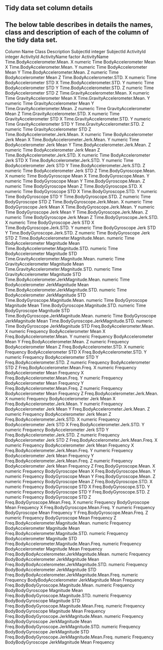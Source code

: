 ## Tidy data set column details

## The below table describes in details the names, class and description of each of the column of the tidy data set.

Column Name                                         Class	         Description
SubjectId	                                          integer	       SubjectId
ActivityId	                                        integer	       ActivityId
ActivityName	                                      factor	       ActivityName
Time.BodyAccelerometer.Mean. X	                    numeric	       Time BodyAccelerometer Mean X
Time.BodyAccelerometer.Mean. Y	numeric	Time BodyAccelerometer Mean Y
Time.BodyAccelerometer.Mean. Z	numeric	Time BodyAccelerometer Mean Z
Time.BodyAccelerometer.STD. X	numeric	Time BodyAccelerometer STD X
Time.BodyAccelerometer.STD. Y	numeric	Time BodyAccelerometer STD Y
Time.BodyAccelerometer.STD. Z	numeric	Time BodyAccelerometer STD Z
Time.GravityAccelerometer.Mean. X	numeric	Time GravityAccelerometer Mean X
Time.GravityAccelerometer.Mean. Y	numeric	Time GravityAccelerometer Mean Y
Time.GravityAccelerometer.Mean. Z	numeric	Time GravityAccelerometer Mean Z
Time.GravityAccelerometer.STD. X	numeric	Time GravityAccelerometer STD X
Time.GravityAccelerometer.STD. Y	numeric	Time GravityAccelerometer STD Y
Time.GravityAccelerometer.STD. Z	numeric	Time GravityAccelerometer STD Z
Time.BodyAccelerometer.Jerk.Mean. X	numeric	Time BodyAccelerometer Jerk Mean X
Time.BodyAccelerometer.Jerk.Mean. Y	numeric	Time BodyAccelerometer Jerk Mean Y
Time.BodyAccelerometer.Jerk.Mean. Z	numeric	Time BodyAccelerometer Jerk Mean Z
Time.BodyAccelerometer.Jerk.STD. X	numeric	Time BodyAccelerometer Jerk STD X
Time.BodyAccelerometer.Jerk.STD. Y	numeric	Time BodyAccelerometer Jerk STD Y
Time.BodyAccelerometer.Jerk.STD. Z	numeric	Time BodyAccelerometer Jerk STD Z
Time.BodyGyroscope.Mean. X	numeric	Time BodyGyroscope Mean X
Time.BodyGyroscope.Mean. Y	numeric	Time BodyGyroscope Mean Y
Time.BodyGyroscope.Mean. Z	numeric	Time BodyGyroscope Mean Z
Time.BodyGyroscope.STD. X	numeric	Time BodyGyroscope STD X
Time.BodyGyroscope.STD. Y	numeric	Time BodyGyroscope STD Y
Time.BodyGyroscope.STD. Z	numeric	Time BodyGyroscope STD Z
Time.BodyGyroscope.Jerk.Mean. X	numeric	Time BodyGyroscope Jerk Mean X
Time.BodyGyroscope.Jerk.Mean. Y	numeric	Time BodyGyroscope Jerk Mean Y
Time.BodyGyroscope.Jerk.Mean. Z	numeric	Time BodyGyroscope Jerk Mean Z
Time.BodyGyroscope.Jerk.STD. X	numeric	Time BodyGyroscope Jerk STD X
Time.BodyGyroscope.Jerk.STD. Y	numeric	Time BodyGyroscope Jerk STD Y
Time.BodyGyroscope.Jerk.STD. Z	numeric	Time BodyGyroscope Jerk STD Z
Time.BodyAccelerometer.Magnitude.Mean.	numeric	Time BodyAccelerometer Magnitude Mean
Time.BodyAccelerometer.Magnitude.STD.	numeric	Time BodyAccelerometer Magnitude STD
Time.GravityAccelerometer.Magnitude.Mean.	numeric	Time GravityAccelerometer Magnitude Mean
Time.GravityAccelerometer.Magnitude.STD.	numeric	Time GravityAccelerometer Magnitude STD
Time.BodyAccelerometer.JerkMagnitude.Mean.	numeric	Time BodyAccelerometer JerkMagnitude Mean
Time.BodyAccelerometer.JerkMagnitude.STD.	numeric	Time BodyAccelerometer JerkMagnitude STD
Time.BodyGyroscope.Magnitude.Mean.	numeric	Time BodyGyroscope Magnitude Mean
Time.BodyGyroscope.Magnitude.STD.	numeric	Time BodyGyroscope Magnitude STD
Time.BodyGyroscope.JerkMagnitude.Mean.	numeric	Time BodyGyroscope JerkMagnitude Mean
Time.BodyGyroscope.JerkMagnitude.STD.	numeric	Time BodyGyroscope JerkMagnitude STD
Freq.BodyAccelerometer.Mean. X	numeric	Frequency BodyAccelerometer Mean X
Freq.BodyAccelerometer.Mean. Y	numeric	Frequency BodyAccelerometer Mean Y
Freq.BodyAccelerometer.Mean. Z	numeric	Frequency BodyAccelerometer Mean Z
Freq.BodyAccelerometer.STD. X	numeric	Frequency BodyAccelerometer STD X
Freq.BodyAccelerometer.STD. Y	numeric	Frequency BodyAccelerometer STD Y
Freq.BodyAccelerometer.STD. Z	numeric	Frequency BodyAccelerometer STD Z
Freq.BodyAccelerometer.Mean.Freq. X	numeric	Frequency BodyAccelerometer Mean Frequency X
Freq.BodyAccelerometer.Mean.Freq. Y	numeric	Frequency BodyAccelerometer Mean Frequency Y
Freq.BodyAccelerometer.Mean.Freq. Z	numeric	Frequency BodyAccelerometer Mean Frequency Z
Freq.BodyAccelerometer.Jerk.Mean. X	numeric	Frequency BodyAccelerometer Jerk Mean X
Freq.BodyAccelerometer.Jerk.Mean. Y	numeric	Frequency BodyAccelerometer Jerk Mean Y
Freq.BodyAccelerometer.Jerk.Mean. Z	numeric	Frequency BodyAccelerometer Jerk Mean Z
Freq.BodyAccelerometer.Jerk.STD. X	numeric	Frequency BodyAccelerometer Jerk STD X
Freq.BodyAccelerometer.Jerk.STD. Y	numeric	Frequency BodyAccelerometer Jerk STD Y
Freq.BodyAccelerometer.Jerk.STD. Z	numeric	Frequency BodyAccelerometer Jerk STD Z
Freq.BodyAccelerometer.Jerk.Mean.Freq. X	numeric	Frequency BodyAccelerometer Jerk Mean Frequency X
Freq.BodyAccelerometer.Jerk.Mean.Freq. Y	numeric	Frequency BodyAccelerometer Jerk Mean Frequency Y
Freq.BodyAccelerometer.Jerk.Mean.Freq. Z	numeric	Frequency BodyAccelerometer Jerk Mean Frequency Z
Freq.BodyGyroscope.Mean. X	numeric	Frequency BodyGyroscope Mean X
Freq.BodyGyroscope.Mean. Y	numeric	Frequency BodyGyroscope Mean Y
Freq.BodyGyroscope.Mean. Z	numeric	Frequency BodyGyroscope Mean Z
Freq.BodyGyroscope.STD. X	numeric	Frequency BodyGyroscope STD X
Freq.BodyGyroscope.STD. Y	numeric	Frequency BodyGyroscope STD Y
Freq.BodyGyroscope.STD. Z	numeric	                                          Frequency BodyGyroscope STD Z
Freq.BodyGyroscope.Mean.Freq. X	numeric		                                 	Frequency BodyGyroscope Mean Frequency X
Freq.BodyGyroscope.Mean.Freq. Y	numeric		                                  Frequency BodyGyroscope Mean Frequency Y
Freq.BodyGyroscope.Mean.Freq. Z	numeric		                                  Frequency BodyGyroscope Mean Frequency Z
Freq.BodyAccelerometer.Magnitude.Mean.	numeric		                          Frequency BodyAccelerometer Magnitude Mean
Freq.BodyAccelerometer.Magnitude.STD.	numeric		                            Frequency BodyAccelerometer Magnitude STD
Freq.BodyAccelerometer.Magnitude.Mean.Freq.	numeric	                        Frequency BodyAccelerometer Magnitude Mean Frequency
Freq.BodyBodyAccelerometer.JerkMagnitude.Mean.	numeric	                    Frequency BodyBodyAccelerometer JerkMagnitude Mean
Freq.BodyBodyAccelerometer.JerkMagnitude.STD.	numeric	                      Frequency BodyBodyAccelerometer JerkMagnitude STD
Freq.BodyBodyAccelerometer.JerkMagnitude.Mean.Freq.	    numeric	            Frequency BodyBodyAccelerometer JerkMagnitude Mean Frequency
Freq.BodyBodyGyroscope.Magnitude.Mean.	numeric	Frequency BodyBodyGyroscope Magnitude Mean
Freq.BodyBodyGyroscope.Magnitude.STD.	numeric	Frequency BodyBodyGyroscope Magnitude STD
Freq.BodyBodyGyroscope.Magnitude.Mean.Freq.	numeric	Frequency BodyBodyGyroscope Magnitude Mean Frequency
Freq.BodyBodyGyroscope.JerkMagnitude.Mean.	numeric	Frequency BodyBodyGyroscope JerkMagnitude Mean
Freq.BodyBodyGyroscope.JerkMagnitude.STD.	numeric	Frequency BodyBodyGyroscope JerkMagnitude STD
Freq.BodyBodyGyroscope.JerkMagnitude.Mean.Freq.	numeric	Frequency BodyBodyGyroscope JerkMagnitude Mean Frequency
